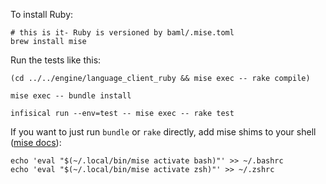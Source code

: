 To install Ruby:

```
# this is it- Ruby is versioned by baml/.mise.toml
brew install mise
```


Run the tests like this:

```
(cd ../../engine/language_client_ruby && mise exec -- rake compile)

mise exec -- bundle install

infisical run --env=test -- mise exec -- rake test
```

If you want to just run `bundle` or `rake` directly, add mise shims to your shell ([mise docs](https://mise.jdx.dev/getting-started.html#_2a-activate-mise)):

```
echo 'eval "$(~/.local/bin/mise activate bash)"' >> ~/.bashrc
echo 'eval "$(~/.local/bin/mise activate zsh)"' >> ~/.zshrc
```